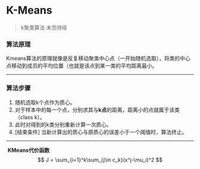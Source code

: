 # K-Means

> k聚类算法 未完待续

### 算法原理

Kmeans算法的原理就像是反复移动聚类中心点（一开始随机选取），将类的中心点移动到成员的平均位置（也就是该点到某一类的平均距离最小。



------------------------

### 算法步骤

1. 随机选取k个点作为质心。
2. 对于样本中的每一个点，分别求其与**k点**的距离，距离小的点就属于该类（class k）。
3. 此时对得到的k类分别重新计算一次质心。
4. [结束条件] 当新计算出的质心与原质心的误差小于一个阈值时，算法终止。

--------------------

​							**KMeans代价函数** 	 $$ J = \sum_{i=1}^k\sum_{j\in c_k}(x^j-\mu_i)^2 $$

